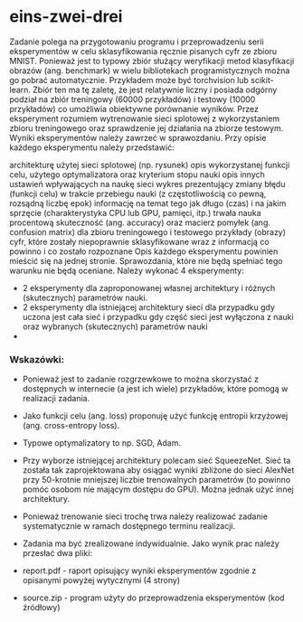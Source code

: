 # eins-zwei-drei
Zadanie polega na przygotowaniu programu i przeprowadzeniu serii eksperymentów w celu sklasyfikowania ręcznie pisanych cyfr ze zbioru MNIST. Ponieważ jest to typowy zbiór służący weryfikacji metod klasyfikacji obrazów (ang. benchmark) w wielu bibliotekach programistycznych można go pobrać automatycznie. Przykładem może być torchvision lub scikit-learn. Zbiór ten ma tę zaletę, że jest relatywnie liczny i posiada odgórny podział na zbiór treningowy (60000 przykładów) i testowy (10000 przykładów) co umożliwia obiektywne porównanie wyników. Przez eksperyment rozumiem wytrenowanie sieci splotowej z wykorzystaniem zbioru treningowego oraz sprawdzenie jej działania na zbiorze testowym. Wyniki eksperymentów należy zawrzeć w sprawozdaniu. Przy opisie każdego eksperymentu należy przedstawić:

architekturę użytej sieci splotowej (np. rysunek)
opis wykorzystanej funkcji celu, użytego optymalizatora oraz kryterium stopu nauki
opis innych ustawień wpływających na naukę sieci
wykres prezentujący zmiany błędu (funkcji celu) w trakcie przebiegu nauki (z częstotliwością co pewną, rozsądną liczbę epok)
informację na temat tego jak długo (czas) i na jakim sprzęcie (charakterystyka CPU lub GPU, pamięci, itp.) trwała nauka
procentową skuteczność (ang. accuracy) oraz macierz pomyłek (ang. confusion matrix) dla zbioru treningowego i testowego
przykłady (obrazy) cyfr, które zostały niepoprawnie sklasyfikowane wraz z informacją co powinno i co zostało rozpoznane
Opis każdego eksperymentu powinien mieścić się na jednej stronie. Sprawozdania, które nie będą spełniać tego warunku nie będą oceniane. Należy wykonać 4 eksperymenty:

- 2 eksperymenty dla zaproponowanej własnej architektury i różnych (skutecznych) parametrów nauki.
- 2 eksperymenty dla istniejącej architektury sieci dla przypadku gdy uczona jest cała sieć i przypadku gdy część sieci jest wyłączona z nauki oraz wybranych (skutecznych) parametrów nauki
- 
### Wskazówki:

- Ponieważ jest to zadanie rozgrzewkowe to można skorzystać z dostępnych w internecie (a jest ich wiele) przykładów, które pomogą w realizacji zadania.
- Jako funkcji celu (ang. loss) proponuję użyć funkcję entropii krzyżowej (ang. cross-entropy loss).
- Typowe optymalizatory to np. SGD, Adam.
- Przy wyborze istniejącej architektury polecam sieć SqueezeNet. Sieć ta została tak zaprojektowana aby osiągać wyniki zbliżone do sieci AlexNet przy 50-krotnie mniejszej liczbie trenowalnych parametrów (to powinno pomóc osobom nie mającym dostępu do GPU). Można jednak użyć innej architektury.
- Ponieważ trenowanie sieci trochę trwa należy realizować zadanie systematycznie w ramach dostępnego terminu realizacji.
- Zadania ma być zrealizowane indywidualnie. Jako wynik prac należy przesłać dwa pliki:

- report.pdf - raport opisujący wyniki eksperymentów zgodnie z opisanymi powyżej wytycznymi (4 strony)
- source.zip - program użyty do przeprowadzenia eksperymentów (kod źródłowy)
